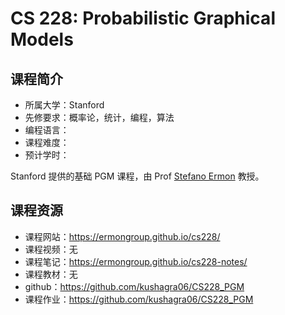 # CS 228: Probabilistic Graphical Models

## 课程简介

- 所属大学：Stanford
- 先修要求：概率论，统计，编程，算法
- 编程语言：
- 课程难度：
- 预计学时：

Stanford 提供的基础 PGM 课程，由 Prof [Stefano Ermon](https://cs.stanford.edu/~ermon/) 教授。

## 课程资源

- 课程网站：<https://ermongroup.github.io/cs228/>
- 课程视频：无
- 课程笔记：<https://ermongroup.github.io/cs228-notes/>
- 课程教材：无
- github：<https://github.com/kushagra06/CS228_PGM>
- 课程作业：<https://github.com/kushagra06/CS228_PGM>




